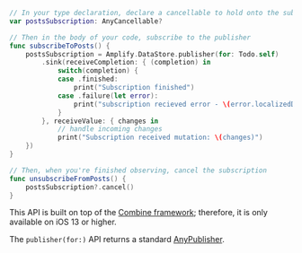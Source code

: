 ```swift
// In your type declaration, declare a cancellable to hold onto the subscription
var postsSubscription: AnyCancellable?

// Then in the body of your code, subscribe to the publisher
func subscribeToPosts() {
    postsSubscription = Amplify.DataStore.publisher(for: Todo.self)
        .sink(receiveCompletion: { (completion) in
            switch(completion) {
            case .finished:
                print("Subscription finished")
            case .failure(let error):
                print("subscription recieved error - \(error.localizedDescription)")
            }
        }, receiveValue: { changes in
            // handle incoming changes
            print("Subscription received mutation: \(changes)")
    })
}

// Then, when you're finished observing, cancel the subscription
func unsubscribeFromPosts() {
    postsSubscription?.cancel()
}
```

<amplify-callout>

This API is built on top of the [Combine framework](https://developer.apple.com/documentation/combine); therefore, it is only available on iOS 13 or higher.

The `publisher(for:)` API returns a standard [AnyPublisher](https://developer.apple.com/documentation/combine/anypublisher).

</amplify-callout>
